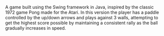 A game built using the Swing framework in Java, inspired by the classic 1972 game Pong made for the Atari. In this version the player has a paddle controlled by the up/down arrows and plays against 3 walls, attempting to get the highest score possible by maintaining a consistent rally as the ball gradually increases in speed. 
